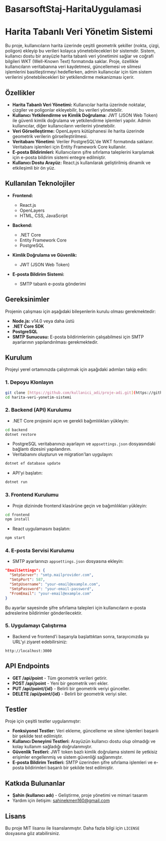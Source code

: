 # BasarsoftStaj-HaritaUygulamasi

# Harita Tabanlı Veri Yönetim Sistemi

Bu proje, kullanıcıların harita üzerinde çeşitli geometrik şekiller (nokta, çizgi, poligon) ekleyip bu verileri kolayca yönetebilecekleri bir sistemdir. Sistem, kullanıcı dostu bir arayüzle harita tabanlı veri yönetimini sağlar ve coğrafi bilgileri WKT (Well-Known Text) formatında saklar. Proje, özellikle kullanıcıların veritabanına veri kaydetmesi, güncellemesi ve silmesi işlemlerini basitleştirmeyi hedeflerken, admin kullanıcılar için tüm sistem verilerini yönetebilecekleri bir yetkilendirme mekanizması içerir.

## Özellikler

- **Harita Tabanlı Veri Yönetimi:** Kullanıcılar harita üzerinde noktalar, çizgiler ve poligonlar ekleyebilir, bu verileri yönetebilir.
- **Kullanıcı Yetkilendirme ve Kimlik Doğrulama:** JWT (JSON Web Token) ile güvenli kimlik doğrulama ve yetkilendirme işlemleri yapılır. Admin kullanıcılar, diğer kullanıcıların verilerini yönetebilir.
- **Veri Görselleştirme:** OpenLayers kütüphanesi ile harita üzerinde geometrik verilerin görselleştirilmesi.
- **Veritabanı Yönetimi:** Veriler PostgreSQL'de WKT formatında saklanır. Veritabanı işlemleri için Entity Framework Core kullanılır.
- **E-posta Bildirimleri:** Kullanıcıların şifre sıfırlama taleplerini karşılamak için e-posta bildirim sistemi entegre edilmiştir.
- **Kullanıcı Dostu Arayüz:** React.js kullanılarak geliştirilmiş dinamik ve etkileşimli bir ön yüz.

## Kullanılan Teknolojiler

- **Frontend:**
  - React.js
  - OpenLayers
  - HTML, CSS, JavaScript

- **Backend:**
  - .NET Core
  - Entity Framework Core
  - PostgreSQL

- **Kimlik Doğrulama ve Güvenlik:**
  - JWT (JSON Web Token)

- **E-posta Bildirim Sistemi:**
  - SMTP tabanlı e-posta gönderimi

## Gereksinimler

Projenin çalışması için aşağıdaki bileşenlerin kurulu olması gerekmektedir:

- **Node.js:** v14.0 veya daha üstü
- **.NET Core SDK**
- **PostgreSQL**
- **SMTP Sunucusu:** E-posta bildirimlerinin çalışabilmesi için SMTP ayarlarının yapılandırılması gerekmektedir.

## Kurulum

Projeyi yerel ortamınızda çalıştırmak için aşağıdaki adımları takip edin:

### 1. Depoyu Klonlayın

```bash
git clone [https://github.com/kullanici_adi/proje-adi.git](https://github.com/SahinEkmenDev/BasarsoftStaj-HaritaUygulamasi.git)
cd harita-veri-yonetim-sistemi
```

### 2. Backend (API) Kurulumu

- .NET Core projesini açın ve gerekli bağımlılıkları yükleyin:

```bash
cd backend
dotnet restore
```

- PostgreSQL veritabanınızı ayarlayın ve `appsettings.json` dosyasındaki bağlantı dizesini yapılandırın.
- Veritabanını oluşturun ve migration'ları uygulayın:

```bash
dotnet ef database update
```

- API'yi başlatın:

```bash
dotnet run
```

### 3. Frontend Kurulumu

- Proje dizininde frontend klasörüne geçin ve bağımlılıkları yükleyin:

```bash
cd frontend
npm install
```

- React uygulamasını başlatın:

```bash
npm start
```

### 4. E-posta Servisi Kurulumu

- SMTP ayarlarınızı `appsettings.json` dosyasına ekleyin:

```json
"EmailSettings": {
  "SmtpServer": "smtp.mailprovider.com",
  "SmtpPort": 587,
  "SmtpUsername": "your-email@example.com",
  "SmtpPassword": "your-email-password",
  "FromEmail": "your-email@example.com"
}
```

Bu ayarlar sayesinde şifre sıfırlama talepleri için kullanıcıların e-posta adreslerine bildirimler gönderilecektir.

### 5. Uygulamayı Çalıştırma

- Backend ve frontend'i başarıyla başlattıktan sonra, tarayıcınızda şu URL'yi ziyaret edebilirsiniz:

```
http://localhost:3000
```

## API Endpoints

- **GET /api/point** - Tüm geometrik verileri getirir.
- **POST /api/point** - Yeni bir geometrik veri ekler.
- **PUT /api/point/{id}** - Belirli bir geometrik veriyi günceller.
- **DELETE /api/point/{id}** - Belirli bir geometrik veriyi siler.

## Testler

Proje için çeşitli testler uygulanmıştır:
- **Fonksiyonel Testler:** Veri ekleme, güncelleme ve silme işlemleri başarılı bir şekilde test edilmiştir.
- **Kullanıcı Deneyimi Testleri:** Arayüzün kullanıcı dostu olup olmadığı ve kolay kullanım sağladığı doğrulanmıştır.
- **Güvenlik Testleri:** JWT token bazlı kimlik doğrulama sistemi ile yetkisiz erişimler engellenmiş ve sistem güvenliği sağlanmıştır.
- **E-posta Bildirim Testleri:** SMTP üzerinden şifre sıfırlama işlemleri ve e-posta bildirimleri başarılı bir şekilde test edilmiştir.

## Katkıda Bulunanlar

- **Şahin (kullanıcı adı)** - Geliştirme, proje yönetimi ve mimari tasarım
- Yardım için iletişim: [sahinekmen160@gmail.com](mailto:sahinekmen160@gmail.com)

## Lisans

Bu proje MIT lisansı ile lisanslanmıştır. Daha fazla bilgi için `LICENSE` dosyasına göz atabilirsiniz.
